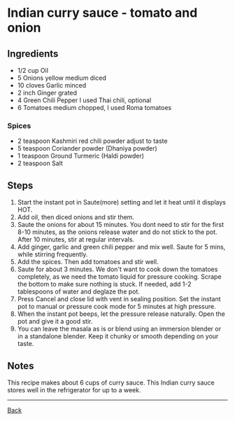 # Indian curry sauce - tomato and onion
[]()

## Ingredients

- 1/2 cup Oil
- 5 Onions yellow medium diced
- 10 cloves Garlic minced
- 2 inch Ginger grated
- 4 Green Chili Pepper I used Thai chili, optional
- 6 Tomatoes medium chopped, I used Roma tomatoes

### Spices

- 2 teaspoon Kashmiri red chili powder adjust to taste
- 5 teaspoon Coriander powder (Dhaniya powder)
- 1 teaspoon Ground Turmeric (Haldi powder)
- 2 teaspoon Salt

## Steps

1. Start the instant pot in Saute(more) setting and let it heat until it displays HOT.
2. Add oil, then diced onions and stir them.
3. Saute the onions for about 15 minutes. You dont need to stir for the first 8-10 minutes, as the onions release water and do not stick to the pot. After 10 minutes, stir at regular intervals.
4. Add ginger, garlic and green chili pepper and mix well. Saute for 5 mins, while stirring frequently.
5. Add the spices. Then add tomatoes and stir well.
6. Saute for about 3 minutes. We don't want to cook down the tomatoes completely, as we need the tomato liquid for pressure cooking. Scrape the bottom to make sure nothing is stuck. If needed, add 1-2 tablespoons of water and deglaze the pot.
7. Press Cancel and close lid with vent in sealing position. Set the instant pot to manual or pressure cook mode for 5 minutes at high pressure.
8. When the instant pot beeps, let the pressure release naturally. Open the pot and give it a good stir.
9. You can leave the masala as is or blend using an immersion blender or in a standalone blender. Keep it chunky or smooth depending on your taste.

## Notes

This recipe makes about 6 cups of curry sauce. This Indian curry sauce stores well in the refrigerator for up to a week. 

---
[Back](../readme.md)